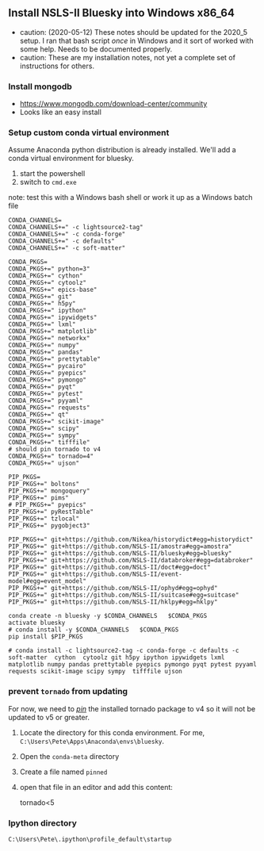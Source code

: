 ## Install NSLS-II Bluesky into Windows x86_64

* caution: (2020-05-12) These notes should be updated for the 2020_5 setup.  I ran that bash script *once* in Windows and it sort of worked with some help.  Needs to be documented properly.
* caution: These are my installation notes, not yet a complete set of instructions for others.

### Install mongodb

* https://www.mongodb.com/download-center/community
* Looks like an easy install

### Setup custom conda virtual environment

Assume Anaconda python distribution is already installed.
We'll add a conda virtual environment for bluesky.

1. start the powershell
1. switch to `cmd.exe`

note: test this with a Windows bash shell or work it up as a Windows batch file

```
CONDA_CHANNELS=
CONDA_CHANNELS+=" -c lightsource2-tag"
CONDA_CHANNELS+=" -c conda-forge"
CONDA_CHANNELS+=" -c defaults"
CONDA_CHANNELS+=" -c soft-matter"

CONDA_PKGS=
CONDA_PKGS+=" python=3"
CONDA_PKGS+=" cython"
CONDA_PKGS+=" cytoolz"
CONDA_PKGS+=" epics-base"
CONDA_PKGS+=" git"
CONDA_PKGS+=" h5py"
CONDA_PKGS+=" ipython"
CONDA_PKGS+=" ipywidgets"
CONDA_PKGS+=" lxml"
CONDA_PKGS+=" matplotlib"
CONDA_PKGS+=" networkx"
CONDA_PKGS+=" numpy"
CONDA_PKGS+=" pandas"
CONDA_PKGS+=" prettytable"
CONDA_PKGS+=" pycairo"
CONDA_PKGS+=" pyepics"
CONDA_PKGS+=" pymongo"
CONDA_PKGS+=" pyqt"
CONDA_PKGS+=" pytest"
CONDA_PKGS+=" pyyaml"
CONDA_PKGS+=" requests"
CONDA_PKGS+=" qt"
CONDA_PKGS+=" scikit-image"
CONDA_PKGS+=" scipy"
CONDA_PKGS+=" sympy"
CONDA_PKGS+=" tifffile"
# should pin tornado to v4
CONDA_PKGS+=" tornado=4"
CONDA_PKGS+=" ujson"

PIP_PKGS=
PIP_PKGS+=" boltons"
PIP_PKGS+=" mongoquery"
PIP_PKGS+=" pims"
# PIP_PKGS+=" pyepics"
PIP_PKGS+=" pyRestTable"
PIP_PKGS+=" tzlocal"
PIP_PKGS+=" pygobject3"

PIP_PKGS+=" git+https://github.com/Nikea/historydict#egg=historydict"
PIP_PKGS+=" git+https://github.com/NSLS-II/amostra#egg=amostra"
PIP_PKGS+=" git+https://github.com/NSLS-II/bluesky#egg=bluesky"
PIP_PKGS+=" git+https://github.com/NSLS-II/databroker#egg=databroker"
PIP_PKGS+=" git+https://github.com/NSLS-II/doct#egg=doct"
PIP_PKGS+=" git+https://github.com/NSLS-II/event-model#egg=event_model"
PIP_PKGS+=" git+https://github.com/NSLS-II/ophyd#egg=ophyd"
PIP_PKGS+=" git+https://github.com/NSLS-II/suitcase#egg=suitcase"
PIP_PKGS+=" git+https://github.com/NSLS-II/hklpy#egg=hklpy"

conda create -n bluesky -y $CONDA_CHANNELS   $CONDA_PKGS
activate bluesky
# conda install -y $CONDA_CHANNELS   $CONDA_PKGS
pip install $PIP_PKGS

# conda install -c lightsource2-tag -c conda-forge -c defaults -c soft-matter  cython  cytoolz git h5py ipython ipywidgets lxml matplotlib numpy pandas prettytable pyepics pymongo pyqt pytest pyyaml requests scikit-image scipy sympy  tifffile ujson

```

### prevent `tornado` from updating

For now, we need to [*pin*](https://conda.io/docs/user-guide/tasks/manage-pkgs.html#preventing-packages-from-updating-pinning) 
the installed tornado package to v4 so it
will not be updated to v5 or greater.  

1. Locate the directory for this conda environment.
   For me, `C:\Users\Pete\Apps\Anaconda\envs\bluesky`.
1. Open the `conda-meta` directory
1. Create a file named `pinned`
1. open that file in an editor and add this content:

    tornado<5

### Ipython directory

`C:\Users\Pete\.ipython\profile_default\startup`
